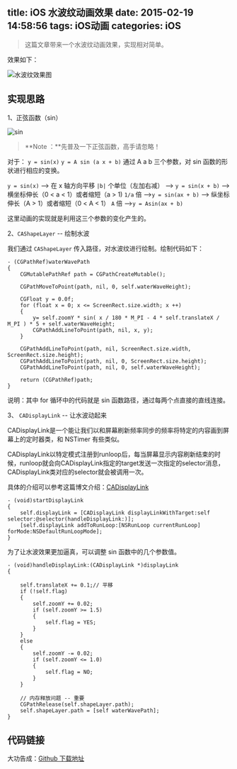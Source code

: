 title: iOS 水波纹动画效果
date: 2015-02-19 14:58:56
tags: iOS动画
categories: iOS
---


> 这篇文章带来一个水波纹动画效果，实现相对简单。

<!--more-->

效果如下：

![水波纹效果图](http://7vikhl.com1.z0.glb.clouddn.com/water-wave.gif)

## 实现思路

1、正弦函数（sin）

![sin](http://7vikhl.com1.z0.glb.clouddn.com/sin-cos.png)

> **Note ：**先普及一下正弦函数，高手请忽略！

对于： `y = sin(x)` `y = A sin (a x + b)` 通过 A  a  b 三个参数，对 sin 函数的形状进行相应的变换。

`y = sin(x)` --> 在 x 轴方向平移 `|b|` 个单位（左加右减）
--> `y = sin(x + b)` --> 横坐标伸长（0 < a < 1）或者缩短（a > 1)  `1/a` 倍
-->`y = sin(ax + b)` -->  纵坐标伸长（A > 1）或者缩短（0 < A < 1） `A` 倍
-->`y = Asin(ax + b)`

这里动画的实现就是利用这三个参数的变化产生的。

2、`CAShapeLayer`  -- 绘制水波

我们通过 `CAShapeLayer`  传入路径，对水波纹进行绘制。绘制代码如下：

``` objc
- (CGPathRef)waterWavePath
{
    CGMutablePathRef path = CGPathCreateMutable();

    CGPathMoveToPoint(path, nil, 0, self.waterWaveHeight);

    CGFloat y = 0.0f;
    for (float x = 0; x <= ScreenRect.size.width; x ++)
    {
        y= self.zoomY * sin( x / 180 * M_PI - 4 * self.translateX / M_PI ) * 5 + self.waterWaveHeight;
        CGPathAddLineToPoint(path, nil, x, y);
    }

    CGPathAddLineToPoint(path, nil, ScreenRect.size.width, ScreenRect.size.height);
    CGPathAddLineToPoint(path, nil, 0, ScreenRect.size.height);
    CGPathAddLineToPoint(path, nil, 0, self.waterWaveHeight);

    return (CGPathRef)path;
}
```

说明：其中 for 循环中的代码就是 sin 函数路径，通过每两个点直接的直线连接。

3、 `CADisplayLink` -- 让水波动起来

CADisplayLink是一个能让我们以和屏幕刷新频率同步的频率将特定的内容画到屏幕上的定时器类，和 NSTimer 有些类似。

CADisplayLink以特定模式注册到runloop后，每当屏幕显示内容刷新结束的时候，runloop就会向CADisplayLink指定的target发送一次指定的selector消息， CADisplayLink类对应的selector就会被调用一次。

具体的介绍可以参考这篇博文介绍：[CADisplayLink](http://blog.csdn.net/wzzvictory/article/details/22417181)

``` objc
- (void)startDisplayLink
{
    self.displayLink = [CADisplayLink displayLinkWithTarget:self selector:@selector(handleDisplayLink:)];
    [self.displayLink addToRunLoop:[NSRunLoop currentRunLoop] forMode:NSDefaultRunLoopMode];
}
```

为了让水波效果更加逼真，可以调整 sin 函数中的几个参数值。

``` objc
- (void)handleDisplayLink:(CADisplayLink *)displayLink
{

    self.translateX += 0.1;// 平移
    if (!self.flag)
    {
        self.zoomY += 0.02;
        if (self.zoomY >= 1.5)
        {
            self.flag = YES;
        }
    }
    else
    {
        self.zoomY -= 0.02;
        if (self.zoomY <= 1.0)
        {
            self.flag = NO;
        }
    }

    // 内存释放问题 -- 重要
    CGPathRelease(self.shapeLayer.path);
    self.shapeLayer.path = [self waterWavePath];
}
```


## 代码链接

大功告成：[Github 下载地址](https://github.com/YingshanDeng/WaterWave)



